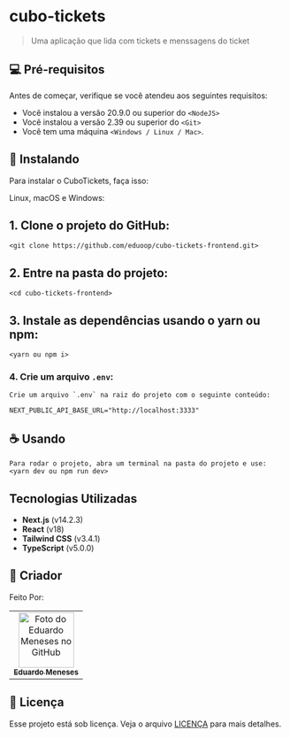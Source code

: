 # cubo-tickets

> Uma aplicação que lida com tickets e menssagens do ticket

## 💻 Pré-requisitos

Antes de começar, verifique se você atendeu aos seguintes requisitos:

- Você instalou a versão 20.9.0 ou superior do `<NodeJS>`
- Você instalou a versão 2.39 ou superior do `<Git>`
- Você tem uma máquina `<Windows / Linux / Mac>`.

## 🚀 Instalando

Para instalar o CuboTickets, faça isso:

Linux, macOS e Windows:

## 1. Clone o projeto do GitHub:

```
<git clone https://github.com/eduoop/cubo-tickets-frontend.git>
```

## 2. Entre na pasta do projeto:

```
<cd cubo-tickets-frontend>
```

## 3. Instale as dependências usando o yarn ou npm:

```
<yarn ou npm i>
```

### 4. Crie um arquivo `.env`:

```
Crie um arquivo `.env` na raiz do projeto com o seguinte conteúdo:

NEXT_PUBLIC_API_BASE_URL="http://localhost:3333"
```

## ☕ Usando

```
Para rodar o projeto, abra um terminal na pasta do projeto e use: <yarn dev ou npm run dev>
```

## Tecnologias Utilizadas

- **Next.js** (v14.2.3)
- **React** (v18)
- **Tailwind CSS** (v3.4.1)
- **TypeScript** (v5.0.0)

## 🤝 Criador

Feito Por:

<table>
  <tr>
    <td align="center">
      <a href="#" title="defina o titulo do link">
        <img src="https://avatars.githubusercontent.com/u/85969484?s=400&u=b0e89e575a7cb91fc9f8a69e126a9d7587aa9478&v=4" width="100px;" alt="Foto do Eduardo Meneses no GitHub"/><br>
        <sub>
          <b>Eduardo Meneses</b>
        </sub>
      </a>
    </td>
  </tr>
</table>

## 📝 Licença

Esse projeto está sob licença. Veja o arquivo [LICENÇA](LICENSE.md) para mais detalhes.
